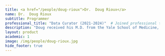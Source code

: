 ```yaml
---
title: <a href="/people/doug-rioux">Dr.  Doug Rioux</a>
name: Dr.  Doug Rioux
subtitle: Programmer
professional_title: "Data Curator (2021-2024)"  # Joined professional titles
description: "Doug received his M.D. from the Yale School of Medicine, during which time he was an HHMI Research Fellow for two years studying neurogenetics in Drosophila. He is now working as a data curator for the CGAP project."
layout: product
academic: 1
image: /img/people/doug-rioux.jpg
hide_footer: true
---
```


